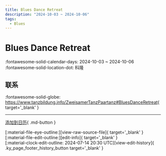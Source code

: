 ```yaml
---
title: Blues Dance Retreat
description: "2024-10-03 ~ 2024-10-06"
tags:
  - Blues
---
```


# Blues Dance Retreat 

:fontawesome-solid-calendar-days: 2024-10-03 ~ 2024-10-06  
:fontawesome-solid-location-dot: 科隆  

## 联系

:fontawesome-solid-globe: <https://www.tanzbildung.info/ZweisamerTanzPaartanz#BluesDanceRetreat>{ target='_blank' }  

---

[添加到日历](https://swing.news/ics/zh-Hans/2024/de_DE/blues-dance-retreat-2024.ics){ .md-button }

<div class="ky_page_footer" markdown>
<div class="ky_page_footer_trailing" markdown="span">
[:material-file-eye-outline:][view-raw-source-file]{ target='_blank' }
[:material-file-edit-outline:][edit-info]{ target='_blank' }
</div>
<div class="ky_page_footer_leading" markdown="span">
[:material-clock-edit-outline: 2024-07-14 20:30 UTC][view-edit-history]{ .ky_page_footer_history_button target='_blank' }
</div>
</div>

[view-raw-source-file]: https://github.com/swingdance/events/blob/main/2024/de_DE/blues-dance-retreat-2024.json "查看原始源文件"
[edit-info]: https://github.com/swingdance/events/issues/new?assignees=&labels=update+event&projects=&template=03-update_entity.yml&title=%5B2024%2Fde_DE%5D%20Blues%20Dance%20Retreat&region=de_DE&year=2024&id=blues-dance-retreat-2024&name=Blues%20Dance%20Retreat&org_id= "编辑信息"

[view-edit-history]: https://github.com/swingdance/events/commits/main/2024/de_DE/blues-dance-retreat-2024.json "查看编辑历史"
